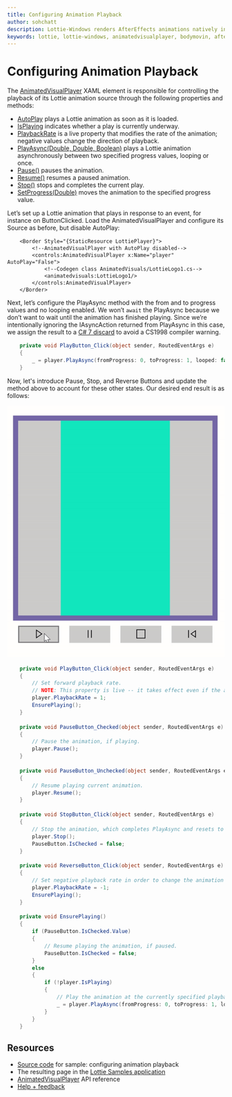 ```yaml
---
title: Configuring Animation Playback
author: sohchatt
description: Lottie-Windows renders AfterEffects animations natively in Windows applications.
keywords: lottie, lottie-windows, animatedvisualplayer, bodymovin, aftereffects, windows 10, uwp, uwp community toolkit
---
```


# Configuring Animation Playback

The [AnimatedVisualPlayer](/uwp/api/microsoft.ui.xaml.controls.animatedvisualplayer) XAML element is responsible for controlling the playback of its Lottie animation source through the following properties and methods:

* [AutoPlay](/uwp/api/microsoft.ui.xaml.controls.animatedvisualplayer.autoplay) plays a Lottie animation as soon as it is loaded.
* [IsPlaying](/uwp/api/microsoft.ui.xaml.controls.animatedvisualplayer.isplaying) indicates whether a play is currently underway.
* [PlaybackRate](/uwp/api/microsoft.ui.xaml.controls.animatedvisualplayer.playbackrate) is a live property that modifies the rate of the animation; negative values change the direction of playback.
* [PlayAsync(Double, Double, Boolean)](/uwp/api/microsoft.ui.xaml.controls.animatedvisualplayer.playasync) plays a Lottie animation asynchronously between two specified progress values, looping or once.
* [Pause()](/uwp/api/microsoft.ui.xaml.controls.animatedvisualplayer.pause) pauses the animation.
* [Resume()](/uwp/api/microsoft.ui.xaml.controls.animatedvisualplayer.resume) resumes a paused animation.
* [Stop()](/uwp/api/microsoft.ui.xaml.controls.animatedvisualplayer.stop) stops and completes the current play.
* [SetProgress(Double)](/uwp/api/microsoft.ui.xaml.controls.animatedvisualplayer.setprogress) moves the animation to the specified progress value.

Let’s set up a Lottie animation that plays in response to an event, for instance on ButtonClicked. Load the AnimatedVisualPlayer and configure its Source as before, but disable AutoPlay:

```xaml
    <Border Style="{StaticResource LottiePlayer}">
        <!--AnimatedVisualPlayer with AutoPlay disabled-->
        <controls:AnimatedVisualPlayer x:Name="player" AutoPlay="False">
            <!--Codegen class AnimatedVisuals/LottieLogo1.cs-->
            <animatedvisuals:LottieLogo1/>
        </controls:AnimatedVisualPlayer>
    </Border>
```

Next, let’s configure the PlayAsync method with the from and to progress values and no looping enabled. We won’t `await` the PlayAsync because we don’t want to wait until the animation has finished playing. Since we’re intentionally ignoring the IAsyncAction returned from PlayAsync in this case, we assign the result to a [C# 7 discard](/dotnet/csharp/discards#a-standalone-discard) to avoid a CS1998 compiler warning.

```C#
    private void PlayButton_Click(object sender, RoutedEventArgs e)
    {
        _ = player.PlayAsync(fromProgress: 0, toProgress: 1, looped: false);
    }

```

Now, let's introduce Pause, Stop, and Reverse Buttons and update the method above to account for these other states. Our desired end result is as follows:

![Playback Gif](../../resources/images/Animations/Lottie/LottieDocs_Playback.gif)

```C#
    private void PlayButton_Click(object sender, RoutedEventArgs e)
    {
        // Set forward playback rate.
        // NOTE: This property is live -- it takes effect even if the animation is playing.
        player.PlaybackRate = 1;
        EnsurePlaying();
    }

    private void PauseButton_Checked(object sender, RoutedEventArgs e)
    {
        // Pause the animation, if playing.
        player.Pause();
    }

    private void PauseButton_Unchecked(object sender, RoutedEventArgs e)
    {
        // Resume playing current animation.
        player.Resume();
    }

    private void StopButton_Click(object sender, RoutedEventArgs e)
    {
        // Stop the animation, which completes PlayAsync and resets to initial frame.
        player.Stop();
        PauseButton.IsChecked = false;
    }

    private void ReverseButton_Click(object sender, RoutedEventArgs e)
    {
        // Set negative playback rate in order to change the animation's direction.
        player.PlaybackRate = -1;
        EnsurePlaying();
    }

    private void EnsurePlaying()
    {
        if (PauseButton.IsChecked.Value)
        {
            // Resume playing the animation, if paused.
            PauseButton.IsChecked = false;
        }
        else
        {
            if (!player.IsPlaying)
            {
                // Play the animation at the currently specified playback rate.
                _ = player.PlayAsync(fromProgress: 0, toProgress: 1, looped: false);
            }
        }
    }

```

## Resources

* [Source code](https://github.com/windows-toolkit/Lottie-Windows/blob/master/samples/LottieSamples/Scenarios/PlaybackPage.xaml.cs) for sample: configuring animation playback
* The resulting page in the [Lottie Samples application](http://aka.ms/lottiesamples)
* [AnimatedVisualPlayer](/uwp/api/microsoft.ui.xaml.controls.animatedvisualplayer) API reference
* [Help + feedback](https://github.com/windows-toolkit/Lottie-Windows/issues)